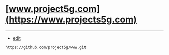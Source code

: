 # [www.project5g.com](https://www.projects5g.com)

---
+ [edit](https://github.com/project5g/www/edit/main/README.md)

```
https://github.com/project5g/www.git
```
